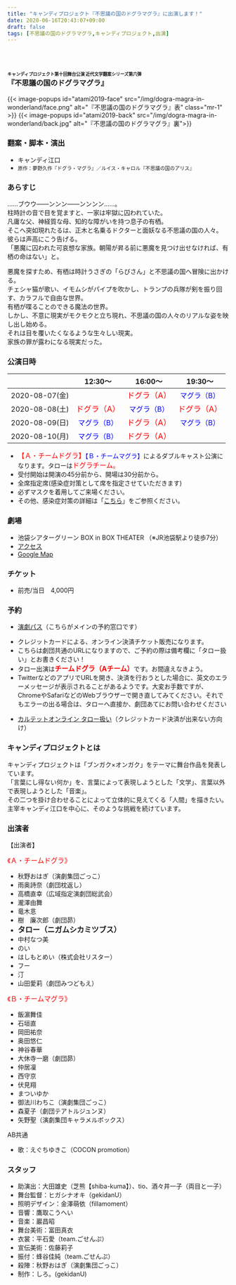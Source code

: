 ```yaml
---
title: "キャンディプロジェクト『不思議の国のドグラマグラ』に出演します！"
date: 2020-06-16T20:43:07+09:00
draft: false
tags: [不思議の国のドグラマグラ,キャンディプロジェクト,出演]
---
```


<h3 id="dogra-magra-in-wonderland"><br><br><span style="font-size: .6em">キャンディプロジェクト第十回舞台公演 近代文学翻案シリーズ第六弾</span><br>『不思議の国のドグラマグラ』</h3>

{{< image-popups id="atami2019-face" src="/img/dogra-magra-in-wonderland/face.png" alt="『不思議の国のドグラマグラ』表" class="mr-1" >}}
{{< image-popups id="atami2019-back" src="/img/dogra-magra-in-wonderland/back.jpg" alt="『不思議の国のドグラマグラ』裏">}}

### 翻案・脚本・演出

* キャンディ江口
* <div style="font-size: .8em">原作：夢野久作『ドグラ・マグラ』／ルイス・キャロル『不思議の国のアリス』</div>

### あらすじ

……ブウウ――ンンン――ンンンン……。<br>
柱時計の音で目を覚ますと、一家は牢獄に囚われていた。<br>
凡庸な父、神経質な母、知的な障がいを持つ息子の有栖。<br>
そこへ突如現れたるは、正木と名乗るドクターと面妖なる不思議の国の人々。<br>
彼らは声高にこう告げる。<br>
「悪魔に囚われた可哀想な家族。朝陽が昇る前に悪魔を見つけ出せなければ、有栖の命はない」と。<br>

悪魔を探すため、有栖は時計うさぎの「らびさん」と不思議の国へ冒険に出かける。<br>
チェシャ猫が歌い、イモムシがパイプを吹かし、トランプの兵隊が剣を振り回す、カラフルで自由な世界。<br>
有栖が喋ることのできる魔法の世界。<br>
しかし、不意に現実がモクモクと立ち現れ、不思議の国の人々のリアルな姿を映し出し始める。<br>
それは目を覆いたくなるような生々しい現実。<br>
家族の罪が露わになる現実だった。

### 公演日時

<style>
    .team-a {
        color: red;
        font-size: 1.1em;
    }
    .team-b {
        color: blue;
    }
</style>

|                | 12:30〜                                | 16:00〜                                | 19:30〜                                |
| -------------- | :------------------------------------: | :------------------------------------: | :------------------------------------: |
| 2020-08-07(金) |                                        | <span class="team-a">ドグラ（A）</span> | <span class="team-b">マグラ（B）</span> |
| 2020-08-08(土) | <span class="team-a">ドグラ（A）</span> | <span class="team-b">マグラ（B）</span> | <span class="team-a">ドグラ（A）</span> |
| 2020-08-09(日) | <span class="team-b">マグラ（B）</span> | <span class="team-a">ドグラ（A）</span> | <span class="team-b">マグラ（B）</span> |
| 2020-08-10(月) | <span class="team-b">マグラ（B）</span> | <span class="team-a">ドグラ（A）</span> |                                        |


<ul class="annotation">
    <li><span class="team-a">【Ａ・チームドグラ】</span><span class="team-b">【Ｂ・チームマグラ】</span>によるダブルキャスト公演になります。タローは<span class="team-a">ドグラチーム。</span></li>
    <li>受付開始は開演の45分前から、開場は30分前から。</li>
    <li>全席指定席(感染症対策として席を指定させていただきます)</li>
    <li>必ずマスクを着用してご来場ください。</li>
    <li>その他、感染症対策の詳細は「<a href="[キャンディプロジェクト » 8月公演開催判断についてと感染症対策について](http://candyproject.sakura.ne.jp/2020/06/06/8%e6%9c%88%e5%85%ac%e6%bc%94%e9%96%8b%e5%82%ac%e5%88%a4%e6%96%ad%e3%81%ab%e3%81%a4%e3%81%84%e3%81%a6%e3%81%a8%e6%84%9f%e6%9f%93%e7%97%87%e5%af%be%e7%ad%96%e3%81%ab%e3%81%a4%e3%81%84%e3%81%a6/)" target="_blank">こちら</a>」をご参照ください。</li>
</ul>

### 劇場

* 池袋シアターグリーン BOX in BOX THEATER （※JR池袋駅より徒歩7分）
* <a href="http://www.theater-green.com/map.html">アクセス</a>
* <a href="https://goo.gl/maps/aoRuYc86mjuuNwXE6">Google Map</a>

### チケット

* 前売/当日　4,000円

### 予約

* <a href="https://engeki.jp/pass/events/detail/711" target="_blank">演劇パス</a>（こちらがメインの予約窓口です）

<ul class="annotation">
    <li>クレジットカードによる、オンライン決済チケット販売になります。</li>
    <li>こちらは劇団共通のURLになりますので、ご予約の際は備考欄に「タロー扱い」とお書きください！</li>
    <li>タロー出演は<span class="team-a" style="font-weight: bold; font-size: 1.1em;">チームドグラ（Aチーム）</span>です。お間違えなきよう。</li>
    <li>TwitterなどのアプリでURLを開き、決済を行おうとした場合に、英文のエラーメッセージが表示されることがあるようです。大変お手数ですが、ChromeやSafariなどのWebブラウザーで開き直してみてください。それでもエラーの出る場合は、タローへ直接か、劇団あてにお問い合わせください</li>
</ul>

* <a href="https://www.quartet-online.net/ticket/candy10?m=0ojbjhi" target="_blank">カルテットオンライン タロー扱い</a>（クレジットカード決済が出来ない方向け）

### キャンディプロジェクトとは

キャンディプロジェクトは「ブンガク×オンガク」をテーマに舞台作品を発表しています。<br>
「言葉にし得ない何か」を、言葉によって表現しようとした「文学」、言葉以外で表現しようとした「音楽」。<br>
その二つを掛け合わせることによって立体的に見えてくる「人間」を描きたい。<br>
主宰キャンディ江口を中心に、そのような挑戦を続けています。


### 出演者

【出演者】

<div class="team-a">《Ａ・チームドグラ》</div>

* 秋野おはぎ（演劇集団ごっこ）
* 雨奥詩奈（劇団枕返し）
* 高橋直幸（広域指定演劇団総武会）
* 瀧澤由舞
* 竜木悥
* 樹　廉次郎（劇団昴）
* <span style="font-weight: bold; font-size: 1.2em;">タロー（ニガムシカミツブス）</span>
* 中村なつ美
* のい
* はしもとめい（株式会社リスター）
* フー
* 汀
* 山田愛莉（劇団みつどもえ）

<div class="team-a">《Ｂ・チームマグラ》</div>

* 飯濵舞佳
* 石垣直
* 岡田祐奈
* 奥田悠仁
* 神谷春華
* 大休寺一磨（劇団昴）
* 仲居凜
* 西守京
* 伏見翔
* まついゆか
* 御法川わちこ（演劇集団ごっこ）
* 森夏子（劇団テアトルジュンヌ）
* 矢野聖（演劇集団キャラメルボックス）

<div>AB共通</div>

* 歌：えぐちゆきこ（COCON promotion）


### スタッフ

* 助演出：大田雄史（芝熊【shiba-kuma】）、tio、酒々井一子（両目と一子）
* 舞台監督：ヒガシナオキ（gekidanU）
* 照明デザイン：金澤萌依（fillamoment）
* 音響：鷹取こうへい
* 音楽：巖昌昭
* 舞台美術：富田真衣
* 衣裳：平石愛（team.ごせんぷ）
* 宣伝美術：佐藤莉子
* 振付：蜂谷佳純（team.ごせんぷ）
* 殺陣：秋野おはぎ（演劇集団ごっこ）
* 制作：しろ。(gekidanU)
